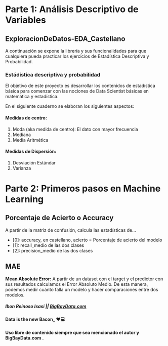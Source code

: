# Parte 1: Análisis Descriptivo de Variables 
## ExploracionDeDatos-EDA_Castellano
A continuación se expone la librería y sus funcionalidades para que cualquiera pueda practicar los ejercicios de Estadística Descriptiva y Probabilidad.

### Estádistica descriptiva y probabilidad
El objetivo de este proyecto es desarrollar los contenidos de estadística básica para comenzar con las nociones de Data Scientist básicas en matemática y estadística.

En el siguiente cuaderno se elaboran los siguientes aspectos:

#### Medidas de centro:
1. Moda (aka medida de centro): El dato con mayor frecuencia
2. Mediana
3. Media Aritmética

#### Medidas de Dispersión:
1. Desviación Estándar
2. Varianza
# Parte 2: Primeros pasos en Machine Learning
## Porcentaje de Acierto o Accuracy
  A partir de la matriz de confusión, calcula las estadísticas de...
  - [0]: accuracy, en castellano, acierto = Porcentaje de acierto del modelo
  - [1]: recall_medio de las dos clases
  - [2]: precision_medio de las dos clases 

## MAE

 **Mean Absolute Error:** A partir de un dataset con el target y el predictor con sus resultados
  calculamos el Error Absoluto Medio. De esta manera, podemos medir cuánto falla un modelo y hacer comparaciones entre dos modelos. 


##### Ibon Reinoso Isasi || [BigBayData.com](https://www.bigbaydata.com/)
#### Data is the new Bacon_ ❤️💻

**Uso libre de contenido siempre que sea mencionado el autor y BigBayData.com .**

